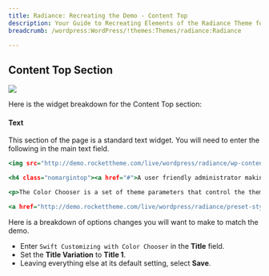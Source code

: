 ```yaml
---
title: Radiance: Recreating the Demo - Content Top
description: Your Guide to Recreating Elements of the Radiance Theme for WordPress
breadcrumb: /wordpress:WordPress/!themes:Themes/radiance:Radiance

---
```


Content Top Section
-----

![][demo1]

Here is the widget breakdown for the Content Top section:

#### Text

This section of the page is a standard text widget. You will need to enter the following in the main text field.

~~~ .html
<img src="http://demo.rockettheme.com/live/wordpress/radiance/wp-content/rockettheme/rt_radiance_wp/frontpage/content1.jpg" alt="image" width="220" height="134" class="rt-fimg1 floatleft"/>

<h4 class="nomargintop"><a href="#">A user friendly administrator making preset modification simple.</a></h4>

<p>The Color Chooser is a set of theme parameters that control the theme's style, varying from text colors, to background colors, overlay types. Additionally, the Radiance release allows you to determine the background image.</p>

<a href="http://demo.rockettheme.com/live/wordpress/radiance/preset-styles/" class="readon"><span>Continue Reading</span></a>
~~~

Here is a breakdown of options changes you will want to make to match the demo.

* Enter `Swift Customizing with Color Chooser` in the **Title** field.
* Set the **Title Variation** to **Title 1**.
* Leaving everything else at its default setting, select **Save**.

[roksprocket]: ../../plugins/roksprocket/
[demo1]: assets/demo_5.jpeg
